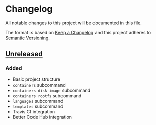 # Changelog

All notable changes to this project will be documented in this file.

The format is based on [Keep a Changelog](http://keepachangelog.com/en/1.0.0/)
and this project adheres to [Semantic Versioning](http://semver.org/spec/v2.0.0.html).

[Unreleased]: https://github.com/ntrrg/ntenvs/compare/master...development
## [Unreleased][]

### Added

- Basic project structure
- `containers` subcommand
- `containers disk-image` subcommand
- `containers rootfs` subcommand
- `languages` subcommand
- `templates` subcommand
- Travis CI integration
- Better Code Hub integration
